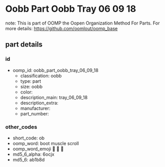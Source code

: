 # Oobb Part Oobb Tray 06 09 18  

note: This is part of OOMP the Oopen Organization Method For Parts. For more details: https://github.com/oomlout/oomp_base

##  part details





### id
* oomp_id: oobb_part_oobb_tray_06_09_18
  * classification: oobb
  * type: part
  * size: oobb
  * color: 
  * description_main: tray_06_09_18
  * description_extra: 
  * manufacturer: 
  * part_number: 

### other_codes
* short_code: ob
* oomp_word: boot muscle scroll
* oomp_word_emoji :boot: :muscle: :scroll:
* md5_6_alpha: 6ocjx
* md5_6: ab1b8d